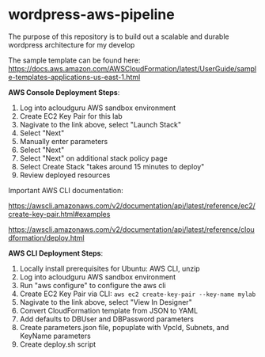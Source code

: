 # wordpress-aws-pipeline

The purpose of this repository is to build out a scalable and durable wordpress architecture for my develop

The sample template can be found here:
https://docs.aws.amazon.com/AWSCloudFormation/latest/UserGuide/sample-templates-applications-us-east-1.html



**AWS Console Deployment Steps**:
1. Log into acloudguru AWS sandbox environment
2. Create EC2 Key Pair for this lab
3. Nagivate to the link above, select "Launch Stack"
3. Select "Next"
4. Manually enter parameters
5. Select "Next"
6. Select "Next" on additional stack policy page
7. Select Create Stack "takes around 15 minutes to deploy"
8. Review deployed resources

Important AWS CLI documentation:

https://awscli.amazonaws.com/v2/documentation/api/latest/reference/ec2/create-key-pair.html#examples

https://awscli.amazonaws.com/v2/documentation/api/latest/reference/cloudformation/deploy.html

**AWS CLI Deployment Steps**:
1. Locally install prerequisites for Ubuntu: AWS CLI, unzip
2. Log into acloudguru AWS sandbox environment
3. Run "aws configure" to configure the aws cli
4. Create EC2 Key Pair via CLI: `aws ec2 create-key-pair --key-name mylab`
5. Nagivate to the link above, select "View In Designer"
6. Convert CloudFormation template from JSON to YAML
7. Add defaults to DBUser and DBPassword parameters
8. Create parameters.json file, popuplate with VpcId, Subnets, and KeyName parameters
9. Create deploy.sh script

